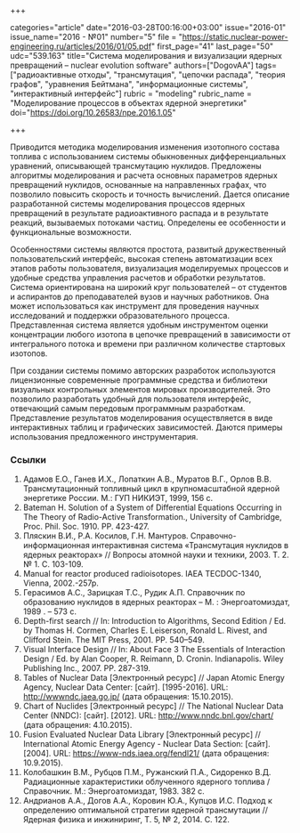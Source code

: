+++

categories="article"
date="2016-03-28T00:16:00+03:00"
issue="2016-01"
issue_name="2016 - №01"
number="5"
file = "https://static.nuclear-power-engineering.ru/articles/2016/01/05.pdf"
first_page="41"
last_page="50"
udc="539.163"
title="Cистема моделирования и визуализации ядерных превращений – nuclear evolution software"
authors=["DogovAA"]
tags=["радиоактивные отходы", "трансмутация", "цепочки распада", "теория графов", "уравнения Бейтмана", "информационные системы", "интерактивный интерфейс"]
rubric = "modeling"
rubric_name = "Моделирование процессов в объектах ядерной энергетики"
doi="https://doi.org/10.26583/npe.2016.1.05"

+++

Приводится методика моделирования изменения изотопного состава топлива с использованием системы обыкновенных дифференциальных уравнений, описывающей трансмутацию нуклидов. Предложены алгоритмы моделирования и расчета основных параметров ядерных превращений нуклидов, основанные на направленных графах, что позволило повысить скорость и точность вычислений. Дается описание разработанной системы моделирования процессов ядерных превращений в результате радиоактивного распада и в результате реакций, вызываемых потоками частиц. Определены ее особенности и функциональные возможности.

Особенностями системы являются простота, развитый дружественный пользовательский интерфейс, высокая степень автоматизации всех этапов работы пользователя, визуализация моделируемых процессов и удобные средства управления расчетов и обработки результатов. Система ориентирована на широкий круг пользователей – от студентов и аспирантов до преподавателей вузов и научных работников. Она может использоваться как инструмент для проведения научных исследований и поддержки образовательного процесса. Представленная система является удобным инструментом оценки концентрации любого изотопа в цепочке превращений в зависимости от интегрального потока и времени при различном количестве стартовых изотопов.

При создании системы помимо авторских разработок используются лицензионные современные программные средства и библиотеки визуальных контрольных элементов мировых производителей. Это позволило разработать удобный для пользователя интерфейс, отвечающий самым передовым программным разработкам. Представление результатов моделирования осуществляется в виде интерактивных таблиц и графических зависимостей. Даются примеры использования предложенного инструментария.

### Ссылки

1. Адамов Е.О., Ганев И.Х., Лопаткин А.В., Муратов В.Г., Орлов В.В. Трансмутационный топливный цикл в крупномасштабной ядерной энергетике России. М.: ГУП НИКИЭТ, 1999, 156 с.
2. Bateman H. Solution of a System of Differential Equations Occurring in The Theory of Radio-Active Transformation., University of Cambridge, Proc. Phil. Soc. 1910. PP. 423-427.
3. Пляскин В.И., Р.А. Косилов, Г.Н. Мантуров. Справочно-информационная интерактивная система «Трансмутация нуклидов в ядерных реакторах» // Вопросы атомной науки и техники, 2003. Т. 2. № 1. С. 103-109.
4. Manual for reactor produced radioisotopes. IAEA TECDOC-1340, Vienna, 2002.-257p.
5. Герасимов А.С., Зарицкая Т.С., Рудик А.П. Справочник по образованию нуклидов в ядерных реакторах – М. : Энергоатомиздат, 1989 . – 573 с.
6. Depth-first search // In: Introduction to Algorithms, Second Edition / Ed. by Thomas H. Cormen, Charles E. Leiserson, Ronald L. Rivest, and Clifford Stein. The MIT Press, 2001. PP. 540–549.
7. Visual Interface Design // In: About Face 3 The Essentials of Interaction Design / Ed. by Alan Cooper, R. Reimann, D. Cronin. Indianapolis. Wiley Publishing Inc., 2007. PP. 287-319.
8. Tables of Nuclear Data [Электронный ресурс] // Japan Atomic Energy Agency, Nuclear Data Center: [сайт]. [1995-2016]. URL: http://wwwndc.jaea.go.jp/ (дата обращения: 15.10.2015).
9. Chart of Nuclides [Электронный ресурс] // The National Nuclear Data Center (NNDC): [сайт]. [2012]. URL: http://www.nndc.bnl.gov/chart/ (дата обращения: 4.10.2015).
10. Fusion Evaluated Nuclear Data Library [Электронный ресурс] // International Atomic Energy Agency - Nuclear Data Section: [сайт]. [2004]. URL: https://www-nds.iaea.org/fendl21/ (дата обращения: 10.9.2015).
11. Колобашкин В.М., Рубцов П.М., Ружанский П.А., Сидоренко В.Д. Радиационные характеристики облученного ядерного топлива / Справочник. M.: Энергоатомиздат, 1983. 382 с.
12. Андрианов А.А., Догов А.А., Коровин Ю.А., Купцов И.С. Подход к определению оптимальной стратегии ядерной трансмутации // Ядерная физика и инжиниринг, Т. 5, № 2, 2014. С. 122.
